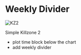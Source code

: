 # Weekly Divider

![KZ2](Killzone2.png)

Simple Killzone 2
- plot time block below the chart
- add weekly divider

